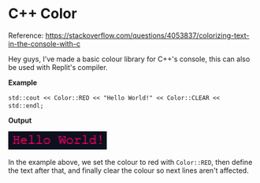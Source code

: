 # C++ Color

Reference: https://stackoverflow.com/questions/4053837/colorizing-text-in-the-console-with-c

Hey guys, I've made a basic colour library for C++'s console, this can also be used with Replit's compiler.

**Example**
```
std::cout << Color::RED << "Hello World!" << Color::CLEAR << std::endl;
```

**Output**

<img src="Images/HelloWorldRed.PNG" width="200"/>


In the example above, we set the colour to red with ```Color::RED```, then define the text after that, and finally clear the colour so next lines aren't affected.
